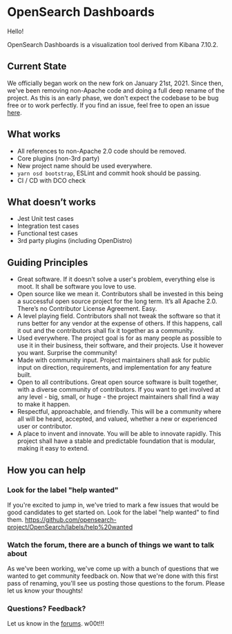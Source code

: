 # OpenSearch Dashboards

Hello!

OpenSearch Dashboards is a visualization tool derived from Kibana 7.10.2.

## Current State

We officially began work on the new fork on January 21st, 2021. Since then, we've been removing non-Apache code and doing a full deep rename of the project. As this is an early phase, we don't expect the codebase to be bug free or to work perfectly. If you find an issue, feel free to open an issue [here](https://github.com/opensearch-project/OpenSearch-Dashboards/issues). 

## What works

* All references to non-Apache 2.0 code should be removed.
* Core plugins (non-3rd party)
* New project name should be used everywhere.
* ```yarn osd bootstrap```, ESLint and commit hook should be passing.
* CI / CD with DCO check

## What doesn’t works

* Jest Unit test cases
* Integration test cases
* Functional test cases
* 3rd party plugins (including OpenDistro)

## Guiding Principles

* Great software. If it doesn’t solve a user's problem, everything else is moot. It shall be software you love to use.
* Open source like we mean it. Contributors shall be invested in this being a successful open source project for the long term. It’s all Apache 2.0. There’s no Contributor License Agreement. Easy.
* A level playing field. Contributors shall not tweak the software so that it runs better for any vendor at the expense of others. If this happens, call it out and the contributors shall fix it together as a community.
* Used everywhere. The project goal is for as many people as possible to use it in their business, their software, and their projects. Use it however you want. Surprise the community!
* Made with community input. Project maintainers shall ask for public input on direction, requirements, and implementation for any feature built.
* Open to all contributions. Great open source software is built together, with a diverse community of contributors. If you want to get involved at any level - big, small, or huge - the project maintainers shall find a way to make it happen.
* Respectful, approachable, and friendly. This will be a community where all will be heard, accepted, and valued, whether a new or experienced user or contributor.
* A place to invent and innovate. You will be able to innovate rapidly. This project shall have a stable and predictable foundation that is modular, making it easy to extend.

## How you can help

### Look for the label "help wanted"

If you're excited to jump in, we've tried to mark a few issues that would be good candidates to get started on. Look for the label "help wanted" to find them. https://github.com/opensearch-project/OpenSearch/labels/help%20wanted

### Watch the forum, there are a bunch of things we want to talk about

As we've been working, we've come up with a bunch of questions that we wanted to get community feedback on. Now that we're done with this first pass of renaming, you'll see us posting those questions to the forum. Please let us know your thoughts!

### Questions? Feedback?

Let us know in the [forums](https://discuss.opendistrocommunity.dev/). w00t!!!